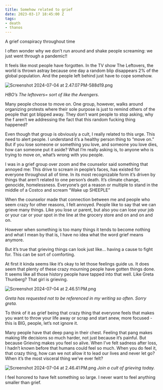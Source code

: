 ```yaml
---
title: Somehow related to grief
date: 2023-03-17 18:45:00 Z
tags:
- death
- thanos
---
```


A grief conspiracy throughout time 

I often wonder why we don’t run around and shake people screaming: we just went through a pandemic!! 

It feels like most people have forgotten. In the TV show The Leftovers, the world is thrown astray because one day a random blip disappears 2% of the global population. And the people left behind just have to cope somehow. 

![Screenshot 2024-07-04 at 2.47.07 PM-588d19.png](/uploads/Screenshot%202024-07-04%20at%202.47.07%E2%80%AFPM-588d19.png)

*HBO’s The leftovers= sort of like the Avengers.*

Many people choose to move on. One group, however, walks around organizing protests where their sole purpose is just to remind others of the people that got blipped away. They don’t want people to stop asking, why the f aren’t we addressing the fact that this random fucking thing happened? 

Even though that group is obviously a cult, I really related to this urge. This need to alert people. I understand it’s a healthy person thing to “move on.” But if you lose someone or something you love, and someone you love dies, how can someone put it aside? What I’m really asking is, to anyone who is trying to move on, what’s wrong with you people. 

I was in a grief group over zoom and the counselor said something that annoyed me: This drive to scream in people’s faces, has existed for everyone throughout all of time. In its most recognizable form it’s driven by things that aren’t related to one person’s death. It’s climate change, genocide, homelessness. Everyone’s got a reason or multiple to stand in the middle of a Costco and scream “Wake up SHEEPLE” 

When the counselor made that connection between me and people who seem crazy for other reasons, I felt annoyed. People like to say that we can grieve many things. Like you lose ur parent, but also you can lose your job or your car or your spot in the line at the grocery store and on and on and on. 

However when something is too many things it tends to become nothing and what I mean by that is, I have no idea what the word grief means anymore. 

But it’s true that grieving things can look just like… having a cause to fight for. This can be sort of comforting.

At first it kinda seems like it’s okay to let those feelings guide us. It does seem that plenty of these crazy mourning people have gotten things done. It seems like all those history people have tapped into that well. Like Greta Thunberg? That girl is grieving. 

![Screenshot 2024-07-04 at 2.46.51 PM.png](/uploads/Screenshot%202024-07-04%20at%202.46.51%E2%80%AFPM.png)

*Greta has requested not to be referenced in my writing so often. Sorry greta.*

To think of it as grief being that crazy thing that everyone feels that makes you want to throw your life away or scrap and start anew, more focused - this is BIG, people, let’s not ignore it. 

Many people have that deep pang in their chest. Feeling that pang makes making life decisions so much harder, not just because it’s painful. But because Grieving makes you feel so alive. When I’ve felt sadness after loss, I hadn’t known before that humans could feel so much. When you do feel it, that crazy thing, how can we not allow it to lead our lives and never let go? When it’s the most visceral thing we’ve ever felt? 


![Screenshot 2024-07-04 at 2.46.41 PM.png](/uploads/Screenshot%202024-07-04%20at%202.46.41%E2%80%AFPM.png)
*Join a cult of grieving today.*

I feel honored to have felt something so large. I never want to feel anything smaller than grief. 